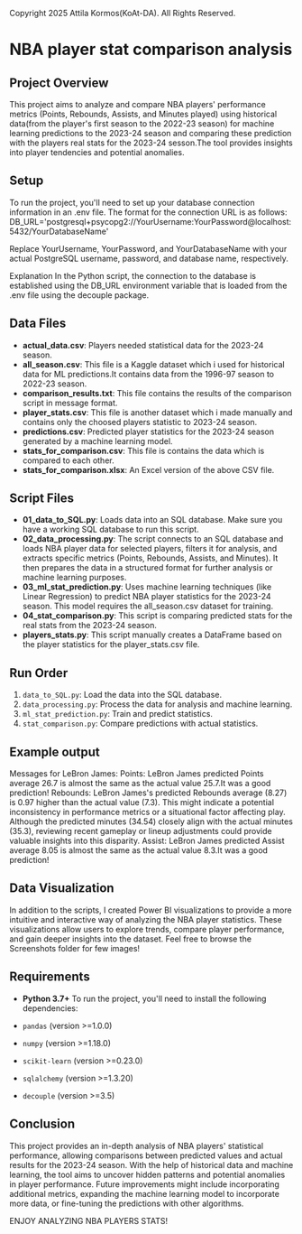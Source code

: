 Copyright 2025 Attila Kormos(KoAt-DA). All Rights Reserved.

# NBA player stat comparison analysis

## Project Overview

This project aims to analyze and compare NBA players' performance metrics (Points, Rebounds, Assists, and Minutes played) using historical data(from the player's first season to the 2022-23 season) for machine learning predictions to the 2023-24 season and comparing these prediction with the players real stats for the 2023-24 sesson.The tool provides insights into player tendencies and potential anomalies.

## Setup

To run the project, you'll need to set up your database connection information in an .env file. The format for the connection URL is as follows:
DB_URL='postgresql+psycopg2://YourUsername:YourPassword@localhost:5432/YourDatabaseName'

Replace YourUsername, YourPassword, and YourDatabaseName with your actual PostgreSQL username, password, and database name, respectively.

Explanation
In the Python script, the connection to the database is established using the DB_URL environment variable that is loaded from the .env file using the decouple package.

## Data Files

- **actual_data.csv**: Players needed statistical data for the 2023-24 season.
- **all_season.csv**: This file is a Kaggle dataset which i used for historical data for ML predictions.It contains data from the 1996-97 season to 2022-23 season.
- **comparison_results.txt**: This file contains the results of the comparison script in message format.
- **player_stats.csv**: This file is another dataset which i made manually and contains only the choosed players statistic to 2023-24 season.
- **predictions.csv**: Predicted player statistics for the 2023-24 season generated by a machine learning model.
- **stats_for_comparison.csv**: This file is contains the data which is compared to each other.
- **stats_for_comparison.xlsx**: An Excel version of the above CSV file.

## Script Files

- **01_data_to_SQL.py**: Loads data into an SQL database. Make sure you have a working SQL database to run this script.
- **02_data_processing.py**: The script connects to an SQL database and loads NBA player data for selected players, filters it for analysis, and extracts specific metrics (Points, Rebounds, Assists, and Minutes). It then prepares the data in a structured format for further analysis or machine learning purposes.
- **03_ml_stat_prediction.py**: Uses machine learning techniques (like Linear Regression) to predict NBA player statistics for the 2023-24 season. This model requires the all_season.csv dataset for training.
- **04_stat_comparison.py**: This script is comparing predicted stats for the real stats from the 2023-24 season.
- **players_stats.py**: This script manually creates a DataFrame based on the player statistics for the player_stats.csv file.

## Run Order

1. `data_to_SQL.py`: Load the data into the SQL database.
2. `data_processing.py`: Process the data for analysis and machine learning.
3. `ml_stat_prediction.py`: Train and predict statistics.
4. `stat_comparison.py`: Compare predictions with actual statistics.

## Example output

Messages for LeBron James:
Points: LeBron James predicted Points average 26.7 is almost the same as the actual value 25.7.It was a good prediction!
Rebounds: LeBron James's predicted Rebounds average (8.27) is 0.97 higher than the actual value (7.3). This might indicate a potential inconsistency in performance metrics or a situational factor affecting play. Although the predicted minutes (34.54) closely align with the actual minutes (35.3), reviewing recent gameplay or lineup adjustments could provide valuable insights into this disparity.
Assist: LeBron James predicted Assist average 8.05 is almost the same as the actual value 8.3.It was a good prediction!

## Data Visualization

In addition to the scripts, I created Power BI visualizations to provide a more intuitive and interactive way of analyzing the NBA player statistics. These visualizations allow users to explore trends, compare player performance, and gain deeper insights into the dataset.
Feel free to browse the Screenshots folder for few images!

## Requirements

- **Python 3.7+**
  To run the project, you'll need to install the following dependencies:

- `pandas` (version >=1.0.0)
- `numpy` (version >=1.18.0)
- `scikit-learn` (version >=0.23.0)
- `sqlalchemy` (version >=1.3.20)
- `decouple` (version >=3.5)

## Conclusion

This project provides an in-depth analysis of NBA players' statistical performance, allowing comparisons between predicted values and actual results for the 2023-24 season. With the help of historical data and machine learning, the tool aims to uncover hidden patterns and potential anomalies in player performance. Future improvements might include incorporating additional metrics, expanding the machine learning model to incorporate more data, or fine-tuning the predictions with other algorithms.

ENJOY ANALYZING NBA PLAYERS STATS!
